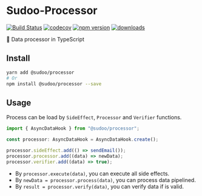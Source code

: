 # Sudoo-Processor

[![Build Status](https://travis-ci.com/SudoDotDog/Sudoo-Processor.svg?branch=master)](https://travis-ci.com/SudoDotDog/Sudoo-Processor)
[![codecov](https://codecov.io/gh/SudoDotDog/Sudoo-Processor/branch/master/graph/badge.svg)](https://codecov.io/gh/SudoDotDog/Sudoo-Processor)
[![npm version](https://badge.fury.io/js/%40sudoo%2Fprocessor.svg)](https://www.npmjs.com/package/@sudoo/processor)
[![downloads](https://img.shields.io/npm/dm/@sudoo/processor.svg)](https://www.npmjs.com/package/@sudoo/processor)

:tada: Data processor in TypeScript

## Install

```sh
yarn add @sudoo/processor
# Or
npm install @sudoo/processor --save
```

## Usage

Process can be load by `SideEffect`, `Processor` and `Verifier` functions.

```ts
import { AsyncDataHook } from "@sudoo/processor";

const processor: AsyncDataHook = AsyncDataHook.create();

processor.sideEffect.add(() => sendEmail());
processor.processor.add((data) => newData);
processor.verifier.add((data) => true);
```

-   By `processor.execute(data)`, you can execute all side effects.
-   By `newData = processor.process(data)`, you can process data pipelined.
-   By `result = processor.verify(data)`, you can verify data if is valid.
